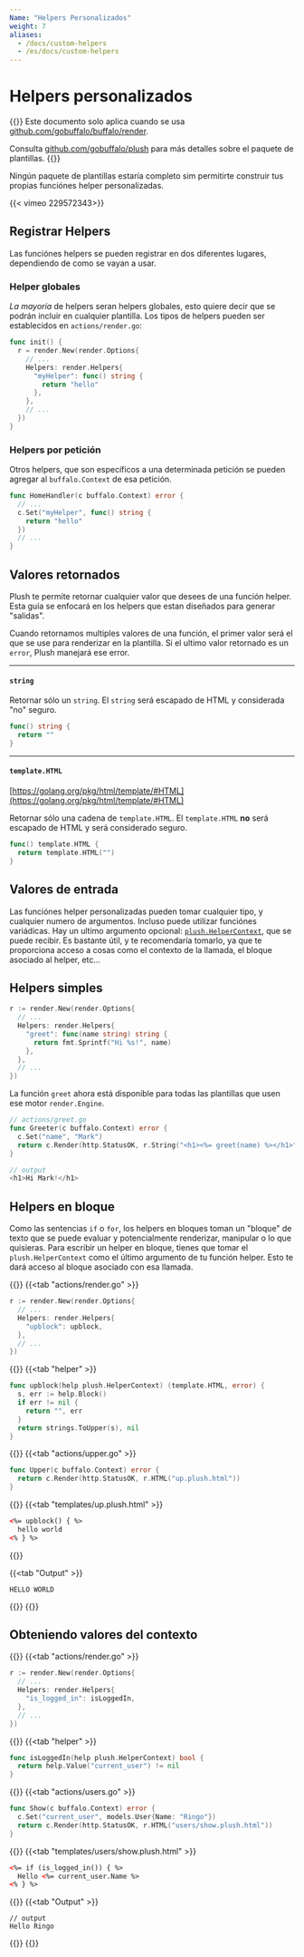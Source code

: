 ```yaml
---
Name: "Helpers Personalizados"
weight: 7
aliases:
  - /docs/custom-helpers
  - /es/docs/custom-helpers
---
```


# Helpers personalizados

{{<note>}}
Este documento solo aplica cuando se usa [github.com/gobuffalo/buffalo/render](https://github.com/gobuffalo/buffalo/tree/main/render).

Consulta [github.com/gobuffalo/plush](https://github.com/gobuffalo/plush) para más detalles sobre el paquete de plantillas.
{{</note>}}

Ningún paquete de plantillas estaría completo sim permitirte construir tus propias funciónes helper personalizadas.

{{< vimeo 229572343>}}

## Registrar Helpers

Las funciónes helpers se pueden registrar en dos diferentes lugares, dependiendo de como se vayan a usar.

### Helper globales

*La mayoría* de helpers seran helpers globales, esto quiere decir que se podrán incluir en cualquier plantilla. Los tipos de helpers pueden ser establecidos en `actions/render.go`:

```go
func init() {
  r = render.New(render.Options{
    // ...
    Helpers: render.Helpers{
      "myHelper": func() string {
        return "hello"
      },
    },
    // ...
  })
}
```

### Helpers por petición

Otros helpers, que son específicos a una determinada petición se pueden agregar al `buffalo.Context` de esa petición.

```go
func HomeHandler(c buffalo.Context) error {
  // ...
  c.Set("myHelper", func() string {
    return "hello"
  })
  // ...
}
```

## Valores retornados

Plush te permite retornar cualquier valor que desees de una función helper. Esta guía se enfocará en los helpers que estan diseñados para generar "salidas".

Cuando retornamos multiples valores de una función, el primer valor será el que se use para renderizar en la plantilla.
Si el ultimo valor retornado es un `error`, Plush manejará ese error.

---

#### `string`

Retornar sólo un `string`. El `string` será escapado de HTML y considerada "no" seguro.

```go
func() string {
  return ""
}
```

---

#### `template.HTML`

[https://golang.org/pkg/html/template/#HTML](https://golang.org/pkg/html/template/#HTML)

Retornar sólo una cadena de `template.HTML`. El `template.HTML` **no** será escapado de HTML y será considerado seguro.

```go
func() template.HTML {
  return template.HTML("")
}
```

## Valores de entrada

Las funciónes helper personalizadas pueden tomar cualquier tipo, y cualquier numero de argumentos. Incluso puede utilizar funciónes variádicas. Hay un ultimo argumento opcional: [`plush.HelperContext`](https://godoc.org/github.com/gobuffalo/plush#HelperContext), que se puede recibir. Es bastante útil, y te recomendaría tomarlo, ya que te proporciona acceso a cosas como el contexto de la llamada, el bloque asociado al helper, etc...

## Helpers simples

```go
r := render.New(render.Options{
  // ...
  Helpers: render.Helpers{
    "greet": func(name string) string {
      return fmt.Sprintf("Hi %s!", name)
    },
  },
  // ...
})
```
La función `greet` ahora está disponible para todas las plantillas que usen ese motor `render.Engine`.

```go
// actions/greet.go
func Greeter(c buffalo.Context) error {
  c.Set("name", "Mark")
  return c.Render(http.StatusOK, r.String("<h1><%= greet(name) %></h1>"))
}
```

```go
// output
<h1>Hi Mark!</h1>
```

## Helpers en bloque

Como las sentencias `if` o `for`, los helpers en bloques toman un "bloque" de texto que se puede evaluar y potencialmente renderizar, manipular o lo que quisieras.
Para escribir un helper en bloque, tienes que tomar el `plush.HelperContext` como el último argumento de tu función helper. Esto te dará acceso al bloque asociado con esa llamada.

{{<codetabs>}}
{{<tab "actions/render.go" >}}
```go
r := render.New(render.Options{
  // ...
  Helpers: render.Helpers{
    "upblock": upblock,
  },
  // ...
})
```
{{</tab>}}
{{<tab "helper" >}}
```go
func upblock(help plush.HelperContext) (template.HTML, error) {
  s, err := help.Block()
  if err != nil {
    return "", err
  }
  return strings.ToUpper(s), nil
}
```
{{</tab>}}
{{<tab "actions/upper.go" >}}
```go
func Upper(c buffalo.Context) error {
  return c.Render(http.StatusOK, r.HTML("up.plush.html"))
}
```
{{</tab>}}
{{<tab "templates/up.plush.html" >}}
```html
<%= upblock() { %>
  hello world
<% } %>
```
{{</tab>}}

{{<tab "Output" >}}
```text
HELLO WORLD
```
{{</tab>}}
{{</codetabs>}}


## Obteniendo valores del contexto

{{<codetabs>}}
{{<tab "actions/render.go" >}}
```go
r := render.New(render.Options{
  // ...
  Helpers: render.Helpers{
    "is_logged_in": isLoggedIn,
  },
  // ...
})
```
{{</tab>}}
{{<tab "helper" >}}
```go
func isLoggedIn(help plush.HelperContext) bool {
  return help.Value("current_user") != nil
}
```
{{</tab>}}
{{<tab "actions/users.go" >}}
```go
func Show(c buffalo.Context) error {
  c.Set("current_user", models.User{Name: "Ringo"})
  return c.Render(http.StatusOK, r.HTML("users/show.plush.html"))
}
```
{{</tab>}}
{{<tab "templates/users/show.plush.html" >}}
```html
<%= if (is_logged_in()) { %>
  Hello <%= current_user.Name %>
<% } %>
```
{{</tab>}}
{{<tab "Output" >}}
```text
// output
Hello Ringo
```
{{</tab>}}
{{</codetabs>}}
